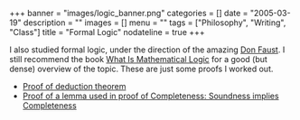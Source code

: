 +++
banner = "images/logic_banner.png"
categories = []
date = "2005-03-19"
description = ""
images = []
menu = ""
tags = ["Philosophy", "Writing", "Class"]
title = "Formal Logic"
nodateline = true
+++

I also studied formal logic, under the direction of the amazing [Don Faust](https://www.nmu.edu/mathandcomputerscience/emeritus-faculty). I still recommend the book [What Is Mathematical Logic](https://www.amazon.com/Mathematical-Logic-Dover-Books-Mathematics/dp/0486264041) for a good (but dense) overview of the topic. These are just some proofs I worked out.

* [Proof of deduction theorem](images/lemstar2.pdf)
* [Proof of a lemma used in proof of Completeness: Soundness implies Completeness](images/dedthm.pdf)
